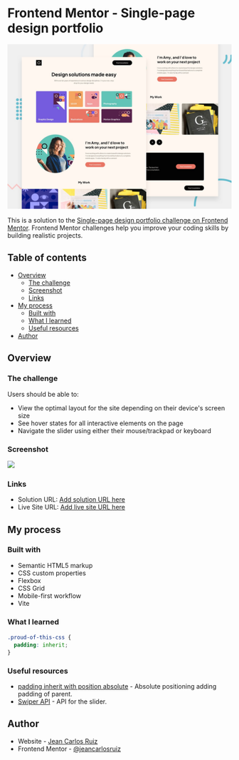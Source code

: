 # Frontend Mentor - Single-page design portfolio

![Design preview for the Single-page design portfolio coding challenge](./preview.jpg)

This is a solution to the [Single-page design portfolio challenge on Frontend Mentor](https://www.frontendmentor.io/challenges/singlepage-design-portfolio-2MMhyhfKVo). Frontend Mentor challenges help you improve your coding skills by building realistic projects.

## Table of contents

- [Overview](#overview)
  - [The challenge](#the-challenge)
  - [Screenshot](#screenshot)
  - [Links](#links)
- [My process](#my-process)
  - [Built with](#built-with)
  - [What I learned](#what-i-learned)
  - [Useful resources](#useful-resources)
- [Author](#author)

## Overview

### The challenge

Users should be able to:

- View the optimal layout for the site depending on their device's screen size
- See hover states for all interactive elements on the page
- Navigate the slider using either their mouse/trackpad or keyboard

### Screenshot

![](./screenshot.jpg)

### Links

- Solution URL: [Add solution URL here](https://your-solution-url.com)
- Live Site URL: [Add live site URL here](https://your-live-site-url.com)

## My process

### Built with

- Semantic HTML5 markup
- CSS custom properties
- Flexbox
- CSS Grid
- Mobile-first workflow
- Vite

### What I learned

```css
.proud-of-this-css {
  padding: inherit;
}
```

### Useful resources

- [padding inherit with position absolute](https://stackoverflow.com/questions/17115344/absolute-positioning-ignoring-padding-of-parent) - Absolute positioning adding padding of parent.
- [Swiper API](https://swiperjs.com/swiper-api#initialize-swiper) - API for the slider.

## Author

- Website - [Jean Carlos Ruiz](https://www.jeancarlosruiz.com)
- Frontend Mentor - [@jeancarlosruiz](https://www.frontendmentor.io/profile/jeancarlosruiz)
